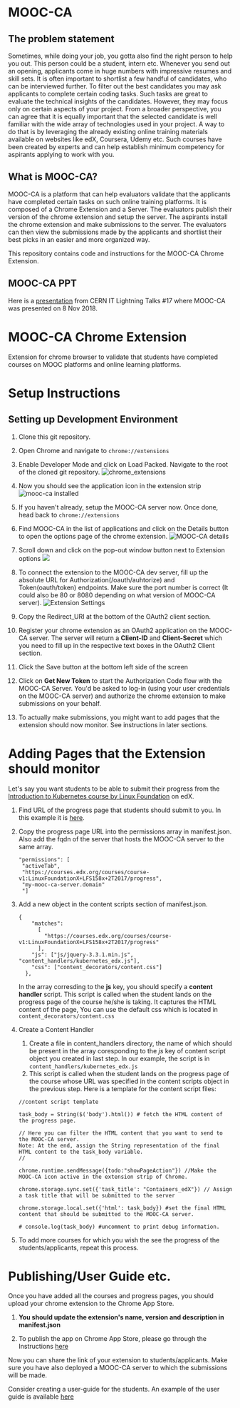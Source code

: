 # MOOC-CA
## The problem statement
Sometimes, while doing your job, you gotta also find the right person to help you out. This person could be a student, intern etc.
Whenever you send out an opening, applicants come in huge numbers with impressive resumes and skill sets. It is often important to shortlist a few handful of candidates, who can be interviewed further.
To filter out the best candidates you may ask applicants to complete certain coding tasks. Such tasks are great to evaluate the technical insights of the candidates.
However, they may focus only on certain aspects of your project. From a broader perspective, you can agree that it is equally important that the selected candidate is well familiar with the wide array of technologies used in your project.
A way to do that is by leveraging the already existing online training materials available on websites like edX, Coursera, Udemy etc. Such courses have been created by experts and can help establish minimum competency for aspirants applying to work with you.

## What is MOOC-CA?
MOOC-CA is a platform that can help evaluators validate that the applicants have completed certain tasks on such online training platforms.
It is composed of a Chrome Extension and a Server. The evaluators publish their version of the chrome extension and setup the server. The aspirants install the chrome extension and make submissions to the server. The evaluators can then view the submissions made by the applicants and shortlist their best picks in an easier and more organized way.

This repository contains code and instructions for the MOOC-CA Chrome Extension.

## MOOC-CA PPT
Here is a [presentation](https://indico.cern.ch/event/742790/contributions/3198222/attachments/1748964/2832997/MOOC-CA.pdf) from CERN IT Lightning Talks #17 where MOOC-CA was presented on 8 Nov 2018.

# MOOC-CA Chrome Extension
Extension for chrome browser to validate that students have completed courses on MOOC platforms and online learning platforms.

# Setup Instructions

## Setting up Development Environment
1. Clone this git repository.
1. Open Chrome and navigate to      ```chrome://extensions```
1. Enable Developer Mode and click on Load Packed. Navigate to the root of the cloned git repository.
    ![chrome_extensions](https://developer.chrome.com/static/images/get_started/load_extension.png) 
1. Now you should see the application icon in the extension strip 
![mooc-ca installed](https://snag.gy/4sKz56.jpg)
1. If you haven't already, setup the MOOC-CA server now. Once done, head back to ```chrome://extensions```
1. Find MOOC-CA in the list of applications and click on the Details button to open the options page of the chrome extension.
![MOOC-CA details](https://snag.gy/sltdXN.jpg)
1. Scroll down and click on the pop-out window button next to Extension options
![](https://raw.githubusercontent.com/maany/MOOC-CA-User-Guide/master/media/details-view.png)
1. To connect the extension to the MOOC-CA dev server, fill up the absolute URL for Authorization(/oauth/auhtorize) and Token(oauth/token) endpoints. Make sure the port number is correct (It could also be 80 or 8080 depending on what version of MOOC-CA server).
![Extension Settings](https://snag.gy/o4DLhx.jpg)
1. Copy the Redirect_URI at the bottom of the OAuth2 client section. 
1. Register your chrome extension as an OAuth2 application on the MOOC-CA server. The server will return a **Client-ID** and **Client-Secret** which you need to fill up in the respective text boxes in the OAuth2 Client section.

1. Click the Save button at the bottom left side of the screen

1. Click on **Get New Token** to start the Authorization Code flow with the MOOC-CA Server. You'd be asked to log-in (using your user credentials on the MOOC-CA server) and authorize the chrome extension to make submissions on your behalf.

1. To actually make submissions, you might want to add pages that the extension should now monitor. See instructions in later sections.


# Adding Pages that the Extension should monitor
Let's say you want students to be able to submit their progress from the [Introduction to Kubernetes course by Linux Foundation](https://courses.edx.org/courses/course-v1:LinuxFoundationX+LFS158x+2T2017/course/) on edX.

1. Find URL of the progress page that students should submit to you. In this example it is [here](https://courses.edx.org/courses/course-v1:LinuxFoundationX+LFS158x+2T2017/progress).

1. Copy the progress page URL into the permissions array in manifest.json. Also add the fqdn of the server that hosts the MOOC-CA server to the same array.
    ```
    "permissions": [
     "activeTab",
     "https://courses.edx.org/courses/course-v1:LinuxFoundationX+LFS158x+2T2017/progress",
     "my-mooc-ca-server.domain"
     "]
    ```
1. Add a new object in the content scripts section of manifest.json. 
    ```
    {
        "matches": 
          [
            "https://courses.edx.org/courses/course-v1:LinuxFoundationX+LFS158x+2T2017/progress"
          ],
        "js": ["js/jquery-3.3.1.min.js", "content_handlers/kubernetes_edx.js"],
        "css": ["content_decorators/content.css"]
      },
    ```
    In the array corresding to the **js** key, you should specify a **content handler** script. This script is called when the student lands on the progress page of the course he/she is taking. It captures the HTML content of the page,
    You can use the default css which is located in ```content_decorators/content.css```
1. Create a Content Handler
    1. Create a file in content_handlers directory, the name of which should be present in the array coresponding to the *js* key of content script object you created in last step. In our example, the script is in ```content_handlers/kubernetes_edx.js```
    1. This script is called when the student lands on the progress page of the course whose URL was specified in the content scripts object in the previous step. Here is a template for the content script files:
    ```
    //content script template
    
    task_body = String($('body').html()) # fetch the HTML content of the progress page.
    
    // Here you can filter the HTML content that you want to send to the MOOC-CA server.
    Note: At the end, assign the String representation of the final HTML content to the task_body variable.
    //

    chrome.runtime.sendMessage({todo:"showPageAction"}) //Make the MOOC-CA icon active in the extension strip of Chrome.
    
    chrome.storage.sync.set({'task_title': "Containers_edX"}) // Assign a task title that will be submitted to the server

    chrome.storage.local.set({'html': task_body}) #set the final HTML content that should be submitted to the MOOC-CA server.

    # console.log(task_body) #uncomment to print debug information.
    ```
1. To add more courses for which you wish the see the progress of the students/applicants, repeat this process.

# Publishing/User Guide etc.
Once you have added all the courses and progress pages, you should upload your chrome extension to the Chrome App Store. 

1. **You should update the extension's name, version and description in manifest.json**

2. To publish the app on Chrome App Store, please go through the Instructions [here](https://developer.chrome.com/webstore/publish) 

Now you can share the link of your extension to students/applicants. Make sure you have also deployed a MOOC-CA server to which the submissions will be made. 

Consider creating a user-guide for the students. An example of the user guide is available [here](https://github.com/maany/MOOC-CA-User-Guide/blob/master/MOOC-CA-User-Guide.md)
